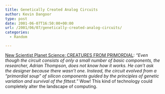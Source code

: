 ```yaml
---
title: Genetically Created Analog Circuits
author: Kevin Dangoor
type: post
date: 2001-06-07T16:50:00+00:00
url: /2001/06/07/genetically-created-analog-circuits/
categories:
  - Random

---
```

[New Scientist Planet Science: CREATURES FROM PRIMORDIAL][1]: _&#8220;Even though the circuit consists of only a small number of basic components, the researcher, Adrian Thompson, does not know how it works. He can&#8217;t ask the designer because there wasn&#8217;t one. Instead, the circuit evolved from a &#8220;primordial soup&#8221; of silicon components guided by the principles of genetic variation and survival of the fittest.&#8221;_ Wow! This kind of technology could completely alter the landscape of computing.

 [1]: http://www.newscientist.com/ns/971115/features.html
